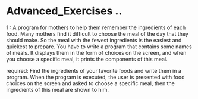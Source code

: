 # Advanced_Exercises ..

1 : A program for mothers to help them remember the ingredients of each food. Many mothers find it difficult to choose the meal of the day that they should make. So the meal with the fewest ingredients is the easiest and quickest to prepare. You have to write a program that contains some names of meals. It displays them in the form of choices on the screen, and when you choose a specific meal, it prints the components of this meal.  

required: Find the ingredients of your favorite foods and write them in a program. When the program is executed, the user is presented with food choices on the screen and asked to choose a specific meal, then the ingredients of this meal are shown to him.
